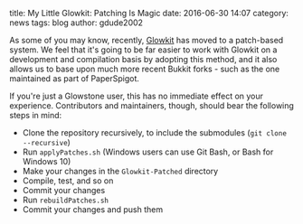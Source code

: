 title: My Little Glowkit: Patching Is Magic
date: 2016-06-30 14:07
category: news
tags: blog
author: gdude2002

As some of you may know, recently, [Glowkit](https://github.com/GlowstoneMC/Glowkit) has moved to a patch-based system. We feel that it's going to be far easier to work with Glowkit on a development and compilation basis by adopting this method, and it also allows us to base upon much more recent Bukkit forks - such as the one maintained as part of PaperSpigot.

If you're just a Glowstone user, this has no immediate effect on your experience. Contributors and maintainers, though, should bear the following steps in mind:

- Clone the repository recursively, to include the submodules (`git clone --recursive`)
- Run `applyPatches.sh` (Windows users can use Git Bash, or Bash for Windows 10)
- Make your changes in the `Glowkit-Patched` directory
- Compile, test, and so on
- Commit your changes
- Run `rebuildPatches.sh`
- Commit your changes and push them
